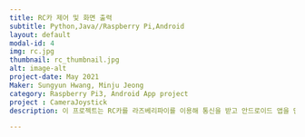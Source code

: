 ```yaml
---
title: RC카 제어 및 화면 출력
subtitle: Python,Java//Raspberry Pi,Android
layout: default
modal-id: 4
img: rc.jpg
thumbnail: rc_thumbnail.jpg
alt: image-alt
project-date: May 2021
Maker: Sungyun Hwang, Minju Jeong
category: Raspberry Pi3, Android App project
project : CameraJoystick
description: 이 프로젝트는 RC카를 라즈베리파이를 이용해 통신을 받고 안드로이드 앱을 만들어서 무선으로 데이터를 주고 받아 RC카 제어 및 화면 출력한 프로젝트입니다.

---
```

